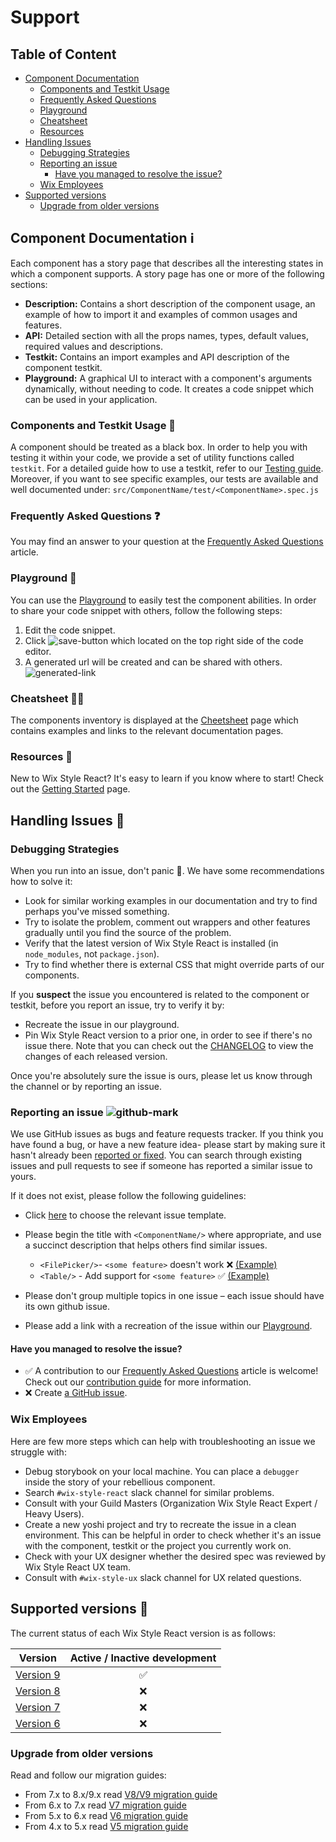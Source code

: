 # Support

## Table of Content

- [Component Documentation](##component-documentation)
  * [Components and Testkit Usage](###omponents-and-testkit-usage)
  * [Frequently Asked Questions](###frequently-asked-questions)
  * [Playground](###playground)
  * [Cheatsheet](###cheatsheet)
  * [Resources](###resources)
- [Handling Issues](##handling-issues)
  * [Debugging Strategies](###debugging-strategies)
  * [Reporting an issue](###reporting-an-issue)
    + [Have you managed to resolve the issue?](####have-you-managed-to-resolve-the-issue?)
  * [Wix Employees](###wix-employees)
- [Supported versions](##supported-versions)
  * [Upgrade from older versions](###upgrade-from-older-versions)


## Component Documentation ℹ️
Each component has a story page that describes all the interesting states in which a component supports.
A story page has one or more of the following sections:
- **Description:** Contains a short description of the component usage, an example of how to import it and examples of common usages and features.
- **API:** Detailed section with all the props names, types, default values, required values and descriptions.
- **Testkit:** Contains an import examples and API description of the component testkit.
- **Playground:** A graphical UI to interact with a component's arguments dynamically, without needing to code. It creates a code snippet which can be used in your application.

### Components and Testkit Usage 🎉
A component should be treated as a black box. In order to help you with testing it within your code, we provide a set of utility functions called `testkit`.
For a detailed guide how to use a testkit, refer to our [Testing guide](https://www.wix-style-react.com/?path=/story/introduction-testing--testing).
Moreover, if you want to see specific examples, our tests are available and well documented under:
`src/ComponentName/test/<ComponentName>.spec.js`

### Frequently Asked Questions ❓
You may find an answer to your question at the [Frequently Asked Questions](https://github.com/wix/wix-style-react/tree/master/docs/FAQ#frequently-asked-questions) article.

### Playground 🏀
You can use the [Playground](https://www.wix-style-react.com/?path=/story/introduction-playground--playground) to easily test the component abilities. In order to share your code snippet with others, follow the following steps:
1. Edit the code snippet.
2. Click ![save-button](https://raw.githubusercontent.com/wix/wix-style-react/master/docs/assets/playgroundSaveButton.png) which located on the top right side of the code editor.
3. A generated url will be created and can be shared with others. ![generated-link](https://raw.githubusercontent.com/wix/wix-style-react/master/docs/assets/generatedLink.png)

### Cheatsheet 👋🏻
The components inventory is displayed at the [Cheetsheet](https://www.wix-style-react.com/?path=/story/introduction-cheatsheet--components-cheatsheet) page which contains examples and links to the relevant documentation pages.

### Resources 📖
New to Wix Style React? It's easy to learn if you know where to start!
Check out the [Getting Started](https://www.wix-style-react.com/?path=/story/introduction-getting-started--getting-started) page.

## Handling Issues 🧐

### Debugging Strategies
When you run into an issue, don't panic 🤗. We have some recommendations how to solve it:
- Look for similar working examples in our documentation and try to find perhaps you've missed something.
- Try to isolate the problem, comment out wrappers and other features gradually until you find the source of the problem.
- Verify that the latest version of Wix Style React is installed (in `node_modules`, not `package.json`).
- Try to find whether there is external CSS that might override parts of our components.

If you **suspect** the issue you encountered is related to the component or testkit, before you report an issue, try to verify it by:
- Recreate the issue in our playground.
- Pin Wix Style React version to a prior one, in order to see if there's no issue there. Note that you can check out the [CHANGELOG](https://github.com/wix/wix-style-react/blob/master/CHANGELOG.md) to view the changes of each released version.

Once you're absolutely sure the issue is ours, please let us know through the channel or by reporting an issue.

### Reporting an issue ![github-mark](https://raw.githubusercontent.com/wix/wix-style-react/master/docs/assets/GitHub-Mark-32px.png)
We use GitHub issues as bugs and feature requests tracker.
If you think you have found a bug, or have a new feature idea- please start by making sure it hasn't already been [reported or fixed](https://github.com/wix/wix-style-react/issues).
You can search through existing issues and pull requests to see if someone has reported a similar issue to yours.

If it does not exist, please follow the following guidelines:
- Click [here](https://github.com/wix/wix-style-react/issues/new/choose) to choose the relevant issue template.
- Please begin the title with `<ComponentName/>` where appropriate, and use a succinct description that helps others find similar issues.
  - `<FilePicker/>`- `<some feature>` doesn't work ❌ [(Example)](https://github.com/wix/wix-style-react/issues/6202)
  - `<Table/>` - Add support for `<some feature>` ✅ [(Example)](https://github.com/wix/wix-style-react/issues/5668)

- Please don't group multiple topics in one issue – each issue should have its own github issue.
- Please add a link with a recreation of the issue within our [Playground](###playground).

#### Have you managed to resolve the issue?
- ✅ A contribution to our [Frequently Asked Questions](https://github.com/wix/wix-style-react/tree/master/docs/FAQ#frequently-asked-questions) article is welcome! Check out our [contribution guide](https://github.com/wix/wix-style-react/blob/master/CONTRIBUTING.md) for more information.
- ❌ Create [a GitHub issue](####reporting-an-issue).

### Wix Employees
Here are few more steps which can help with troubleshooting an issue we struggle with:
- Debug storybook on your local machine. You can place a `debugger` inside the story of your rebellious component.
- Search `#wix-style-react` slack channel for similar problems.
- Consult with your Guild Masters (Organization Wix Style React Expert / Heavy Users).
- Create a new yoshi project and try to recreate the issue in a clean environment. This can be helpful in order to check whether it's an issue with the component, testkit or the project you currently work on.
- Check with your UX designer whether the desired spec was reviewed by Wix Style React UX team.
- Consult with `#wix-style-ux` slack channel for UX related questions.

## Supported versions 🧷

The current status of each Wix Style React version is as follows:

| Version        | Active / Inactive development |
| ------------- |:-------------:|
| [Version 9](https://www.wix-style-react.com)| ✅ |
| [Version 8](https://wix-style-react-v8.now.sh)| ❌ |
| [Version 7](https://wix-style-react-v7.now.sh)| ❌ |
| [Version 6](https://wix-wix-style-react-v6.surge.sh)| ❌ |


###  Upgrade from older versions
Read and follow our migration guides:

- From 7.x to 8.x/9.x read [V8/V9 migration guide](https://github.com/wix/wix-style-react/blob/master/MIGRATION.md)
- From 6.x to 7.x read [V7 migration guide](https://github.com/wix/wix-style-react/blob/version_7.x/docs/migration/v6-v7.md)
- From 5.x to 6.x read [V6 migration guide](https://github.com/wix/wix-style-react/blob/version_7.x/docs/migration/v5-v6.md)
- From 4.x to 5.x read [V5 migration guide](https://github.com/wix/wix-style-react/blob/version_7.x/docs/migration/v4-v5.md)

